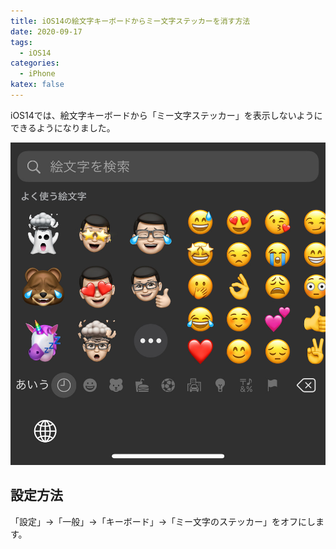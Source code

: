 ```yaml
---
title: iOS14の絵文字キーボードからミー文字ステッカーを消す方法
date: 2020-09-17
tags:
  - iOS14
categories:
  - iPhone
katex: false
---
```

iOS14では、絵文字キーボードから「ミー文字ステッカー」を表示しないようにできるようになりました。

![](img_bdf2688265af-1.jpeg)

## 設定方法

「設定」→「一般」→「キーボード」→「ミー文字のステッカー」をオフにします。
